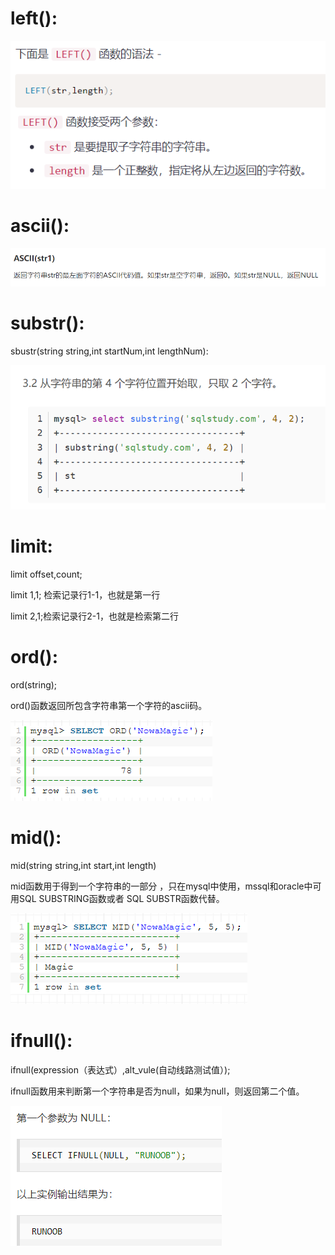 # left():

![](https://raw.githubusercontent.com/h1iba1/h1iba1.github.io/refs/heads/master/_posts/CTF/ctf/sql注入深度剖析/mysql注入语法基础/mysql盲注/images/5F88CDD9C1564FF78FE6260F2D261A8Dclipboard.png)



# ascii():

![](https://raw.githubusercontent.com/h1iba1/h1iba1.github.io/refs/heads/master/_posts/CTF/ctf/sql注入深度剖析/mysql注入语法基础/mysql盲注/images/12423044645742B781E04F31684E7098clipboard.png)



# substr():

sbustr(string string,int startNum,int lengthNum):

![](https://raw.githubusercontent.com/h1iba1/h1iba1.github.io/refs/heads/master/_posts/CTF/ctf/sql注入深度剖析/mysql注入语法基础/mysql盲注/images/029488D6CC01428E991C81D8C6BD16D3clipboard.png)

# limit:

limit offset,count;

limit 1,1; 检索记录行1-1，也就是第一行

limit 2,1;检索记录行2-1，也就是检索第二行



# ord():

ord(string);

ord()函数返回所包含字符串第一个字符的ascii码。

![](https://raw.githubusercontent.com/h1iba1/h1iba1.github.io/refs/heads/master/_posts/CTF/ctf/sql注入深度剖析/mysql注入语法基础/mysql盲注/images/B6CD999F99504BEFAA4598ED18B5F0B2clipboard.png)



# mid():

mid(string string,int start,int length)

mid函数用于得到一个字符串的一部分 ，只在mysql中使用，mssql和oracle中可用SQL SUBSTRING函数或者 SQL SUBSTR函数代替。

![](https://raw.githubusercontent.com/h1iba1/h1iba1.github.io/refs/heads/master/_posts/CTF/ctf/sql注入深度剖析/mysql注入语法基础/mysql盲注/images/14F82A071DD9415CBE242EA6BFE1EAC7clipboard.png)



# ifnull():

ifnull(expression（表达式）,alt_vule(自动线路测试值）);

ifnull函数用来判断第一个字符串是否为null，如果为null，则返回第二个值。



![](https://raw.githubusercontent.com/h1iba1/h1iba1.github.io/refs/heads/master/_posts/CTF/ctf/sql注入深度剖析/mysql注入语法基础/mysql盲注/images/FFEC87371B1947DAA3DF44978DBD6DA2clipboard.png)

